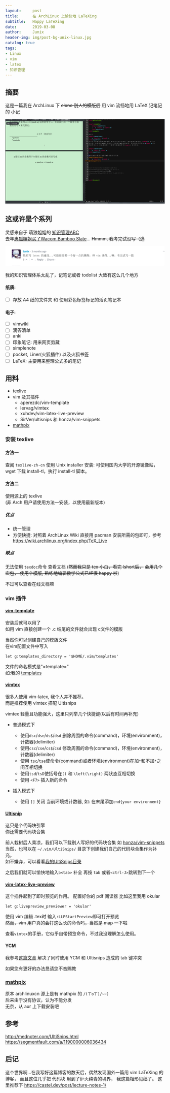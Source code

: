 ```yaml
---
layout:     post
title:      在 ArchLinux 上愉快地 LaTeXing
subtitle:   Happy LaTeXing
date:       2019-03-08
author:     Junix
header-img: img/post-bg-unix-linux.jpg
catalog: true
tags:
- Linux
- vim
- latex
- 知识管理
---
```


## 摘要
这是一篇我在 ArchLinux 下 ~~clone 别人的模版后~~ 用 vim 流畅地用 LaTeX 记笔记的
小记

![效果图](/img/latexing.gif)

## 这或许是个系列

灵感来自于 萌狼姐姐的 [知识管理ABC](https://blog.yoitsu.moe/life/knowledge_manage_0.html)    
去年[惠狐姐姐买了Wacom Bamboo Slate](https://blog.megumifox.com/public/2018/12/07/wacom-bamboo-slate-review/)…
~~Hmmm, 我考完试没写（逃~~

![评论](/img/latex2.png)

我的知识管理体系太乱了，记笔记或者 todolist 大致有这么几个地方

#### 纸质:
* [ ] 存放 A4 纸的文件夹 和 使用彩色标签标记的活页笔记本
#### 电子:
* [ ] vimwiki 
* [ ] 滴答清单
* [ ] anki
* [ ] 印象笔记: 用来网页剪藏
* [ ] simplenote
* [ ] pocket, Liner(火狐插件) 以及火狐书签
* [ ] LaTeX: 主要用来整理公式多的笔记

## 用料
* texlive
* vim 及其插件
	* aperezdc/vim-template
	* lervag/vimtex
	* xuhdev/vim-latex-live-preview
	* SirVer/ultisnips 和 honza/vim-snippets
* [mathpix](https://mathpix.com/)

### 安装 texlive
#### 方法一
查阅 `texlive-zh-cn`
使用 Unix installer 安装: 可使用国内大学的开源镜像站，wget 下载 install-tl，执行
install-tl 脚本。

#### 方法二
使用源上的 texlive  
(非 Arch 用户请使用方法一安装，以使用最新版本)
##### 优点
* 统一管理
* 方便快捷: 对照着 ArchLinux Wiki 直接用 pacman 安装所需的包即可，参考
  <https://wiki.archlinux.org/index.php/TeX_Live>

##### 缺点
无法使用 `texdoc`命令 查看文档  (~~然而我只是 tex 小白，看完 lshort后，~~
~~会用几个宏包， 使用个模版, 熟练地编辑数学公式已经很 happy 啦~~)

不过可以查看在线文档嘛

### vim 插件
#### [vim-template](https://github.com/aperezdc/vim-template)
安装后就可以用了  
如用 vim 直接创建一个 .c 结尾的文件就会出现 c文件的模版

当然你可以创建自己的模版文件  
在vim配置文件中写入

```
let g:templates_directory = '$HOME/.vim/templates'
```
文件的命名模式是"=template=<pattern>"  
如:我的 
[templates](https://github.com/junyixu/dotfiles/tree/master/vim/templates/)


#### [vimtex](https://github.com/lervag/vimtex)
很多人使用 vim-latex, 我个人并不推荐。  
而是推荐使用 vimtex 搭配 Ultisnips

vimtex 轻量且功能强大，这里只列举几个快捷键(以后有时间再补充)
* 普通模式下
	- 使用`dsc`/`dse`/`ds$`/`dsd` 删除周围的命令(command)，环境(environment)，计数器(delimiter)
	- 使用`csc`/`cse`/`cs$`/`csd` 修改周围的命令(command)，环境(environment)，计数器(delimiter)
	- 使用 `tsc`/`tse`使命令(command)或者环境(environment)在加`*`和不加`*`之间互相切换
	-  使用`tsd`/`tsD`使括号在`()` 和 `\left(\right)` 两状态互相切换
	- 使用 `<F7>` 插入新的命令


* 插入模式下
	* 使用 `]]` 关闭 当前环境或计数器, 如: 在末尾添加`end{your environment}`

#### [Ultisnip](https://github.com/SirVer/ultisnips)
这只是个代码块引擎  
你还需要代码块合集

前人栽树后人乘凉，我们可以下载别人写好的代码块合集 如 [honza/vim-snippets](https://github.com/honza/vim-snippets)
当然，也可以在 `~/.vim/UltiSnips/` 目录下创建我们自己的代码块合集作为补充。  
如不嫌弃，可以看看[我的UltiSnips目录](https://github.com/junyixu/dotfiles/tree/master/vim)

之后我们就可以愉快地输入`b<tab>`
补全
再按
`tab` 或者`<ctrl-J>`跳转到下一个

#### [vim-latex-live-preview](https://github.com/xuhdev/vim-latex-live-preview)
这个插件起到了即时预览的作用。
配置好你的 pdf 阅读器 比如这里我用 okular
```
let g:livepreview_previewer = 'okular'
```
使用 vim 编辑 .tex时 输入`:LLPStartPreview`即可打开预览  
~~然而，vim 用户真的会打这么长的命令吗，当然是 map 一下啦~~

查看`vimtex`的手册，它似乎自带预览命令，不过我没理解怎么使用。

#### YCM

我参考[这篇文章](https://stackoverflow.com/questions/14896327/ultisnips-and-youcompleteme)
解决了同时使用 YCM 和 Ultisnips 造成的 tab 键冲突

如果您有更好的办法恳请您不吝赐教

### [mathpix](https://mathpix.com/)
原本 archlinuxcn 源上是有 mathpix 的  `/(ㄒoㄒ)/~~)`  
后来由于没有协议，认为不能分发  
无奈，从 aur 上下载安装吧
	  
## 参考
<http://mednoter.com/UltiSnips.html>  
<https://segmentfault.com/a/1190000006036434>


## 后记
这个世界啊...在我写好这篇博客的数天后，偶然发现国外一篇用 vim LaTeXing 的博客，
而且这位几乎把 代码块 用到了炉火纯青的境界， 我这篇相形见绌了。
这里推荐下
<https://castel.dev/post/lecture-notes-1/>
